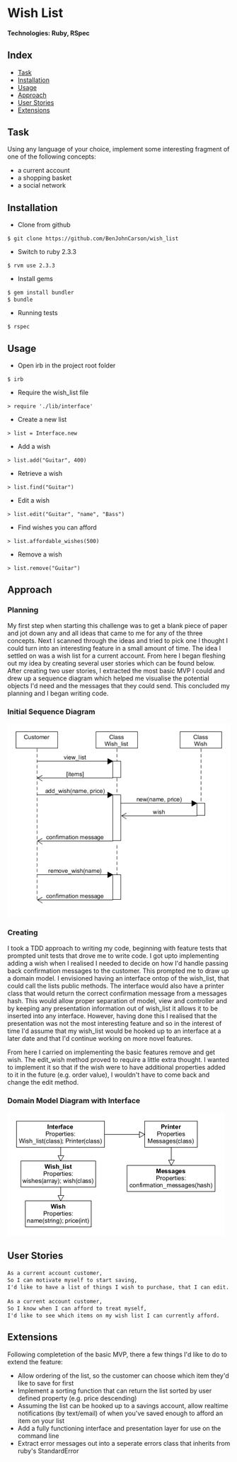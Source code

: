 # Wish List
#### Technologies: Ruby, RSpec

## Index
* [Task](#Task)
* [Installation](#Install)
* [Usage](#Usage)
* [Approach](#Approach)
* [User Stories](#Stories)
* [Extensions](#Extensions)

## <a name="Task">Task</a>
Using any language of your choice, implement some interesting fragment of one of the following concepts:

* a current account
* a shopping basket
* a social network

## <a name="Install">Installation</a>
* Clone from github
```
$ git clone https://github.com/BenJohnCarson/wish_list
```

* Switch to ruby 2.3.3
```
$ rvm use 2.3.3
```

* Install gems
```
$ gem install bundler
$ bundle
```

* Running tests
```
$ rspec
```

## <a name="Usage">Usage</a>
* Open irb in the project root folder
```
$ irb
```
* Require the wish_list file
```
> require './lib/interface'
```
* Create a new list
```
> list = Interface.new
```
* Add a wish
```
> list.add("Guitar", 400)
```
* Retrieve a wish
```
> list.find("Guitar")
```
* Edit a wish
```
> list.edit("Guitar", "name", "Bass")
```
* Find wishes you can afford
```
> list.affordable_wishes(500)
```
* Remove a wish
```
> list.remove("Guitar")
```

## <a name="Approach">Approach</a>
### Planning
My first step when starting this challenge was to get a blank piece of paper and jot down any and all ideas that came to me for any of the three concepts.
Next I scanned through the ideas and tried to pick one I thought I could turn into an interesting feature in a small amount of time.
The idea I settled on was a wish list for a current account. From here I began fleshing out my idea by creating several user stories which can be found below.
After creating two user stories, I extracted the most basic MVP I could and drew up a sequence diagram which helped me visualise the potential objects I'd need and the messages that they could send.
This concluded my planning and I began writing code.

### Initial Sequence Diagram
![Alt text](/assets/wish_list_sequence_diagram.png)

### Creating
I took a TDD approach to writing my code, beginning with feature tests that prompted unit tests that drove me to write code.
I got upto implementing adding a wish when I realised I needed to decide on how I'd handle passing back confirmation messages to the customer. 
This prompted me to draw up a domain model. I envisioned having an interface ontop of the wish_list, that could call the lists public methods. 
The interface would also have a printer class that would return the correct confirmation message from a messages hash. 
This would allow proper separation of model, view and controller and by keeping any presentation information out of wish_list it allows it to be inserted into any interface.
However, having done this I realised that the presentation was not the most interesting feature and so in the interest of time I'd assume that my wish_list would be hooked up to an interface at a later date and that I'd continue working on more novel features.

From here I carried on implementing the basic features remove and get wish. 
The edit_wish method proved to require a little extra thought. I wanted to implement it so that if the wish were to have additional properties added to it in the future (e.g. order value), I wouldn't have to come back and change the edit method.



### Domain Model Diagram with Interface
![Alt text](/assets/wish_list_domain.png)

## <a name="Stories">User Stories</a>
```
As a current account customer,
So I can motivate myself to start saving,
I'd like to have a list of things I wish to purchase, that I can edit.

As a current account customer,
So I know when I can afford to treat myself,
I'd like to see which items on my wish list I can currently afford.
```

## <a name="Extensions">Extensions</a>
Following completetion of the basic MVP, there a few things I'd like to do to extend the feature:

* Allow ordering of the list, so the customer can choose which item they'd like to save for first
* Implement a sorting function that can return the list sorted by user defined property (e.g. price descending)
* Assuming the list can be hooked up to a savings account, allow realtime notifications (by text/email) of when you've saved enough to afford an item on your list
* Add a fully functioning interface and presentation layer for use on the command line
* Extract error messages out into a seperate errors class that inherits from ruby's StandardError